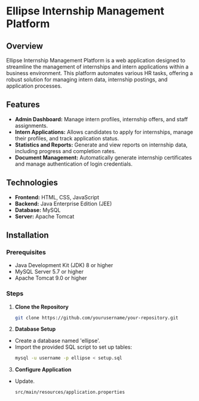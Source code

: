 # Ellipse Internship Management Platform

## Overview
Ellipse Internship Management Platform is a web application designed to streamline the management of internships and intern applications within a business environment. This platform automates various HR tasks, offering a robust solution for managing intern data, internship postings, and application processes.

## Features
- **Admin Dashboard:** Manage intern profiles, internship offers, and staff assignments.
- **Intern Applications:** Allows candidates to apply for internships, manage their profiles, and track application status.
- **Statistics and Reports:** Generate and view reports on internship data, including progress and completion rates.
- **Document Management:** Automatically generate internship certificates and manage authentication of login credentials.

## Technologies
- **Frontend:** HTML, CSS, JavaScript
- **Backend:** Java Enterprise Edition (JEE)
- **Database:** MySQL
- **Server:** Apache Tomcat

## Installation

### Prerequisites
- Java Development Kit (JDK) 8 or higher
- MySQL Server 5.7 or higher
- Apache Tomcat 9.0 or higher

### Steps
1. **Clone the Repository**
   ```bash
   git clone https://github.com/yourusername/your-repository.git

2. **Database Setup**
- Create a database named 'ellipse'.
- Import the provided SQL script to set up tables:
   ```bash
   mysql -u username -p ellipse < setup.sql

3. **Configure Application**
- Update.

   ```bash
   src/main/resources/application.properties
